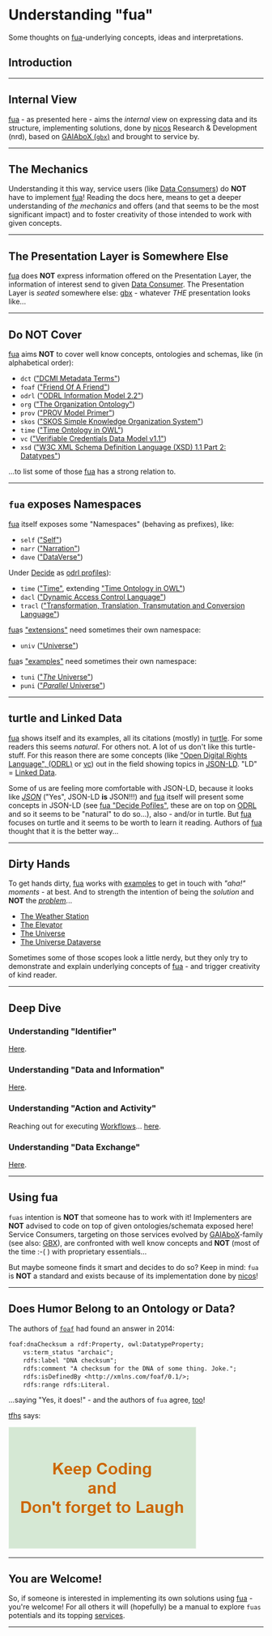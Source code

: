 # Understanding "fua"

Some thoughts on [fua](../README.md)-underlying concepts, ideas and interpretations.

## Introduction

---

## Internal View

[fua](../README.md) - as presented here - aims the _internal_ view on expressing data and its structure,
implementing solutions, done by [nicos](https:///www.nicos-ag.com) Research & Development (nrd), based on
[GAIAboX (`gbx`)](https://github.com/nicosResearchAndDevelopment/gbx/README.md) and brought to service by.

---

## The Mechanics

Understanding it this way, service users (like [Data Consumers](../glossary/README.md#data-consumer)) do **NOT** have to
implement [fua](../README.md)! Reading the docs here, means to get a deeper understanding of _the mechanics_ and offers
(and that seems to be the most significant impact) and to foster creativity of those intended to work with given
concepts.

---

## The Presentation Layer is Somewhere Else

[fua](../README.md) does **NOT** express information offered on the Presentation Layer, the information of interest send
to given [Data Consumer](../glossary/README.md#data-consumer). The Presentation Layer is _seated_ somewhere
else: [gbx](https://github.com/nicosResearchAndDevelopment/gbx/README.md) - whatever _THE_ presentation looks
like...

---

## Do **NOT** Cover

[fua](../README.md) aims **NOT** to cover well know concepts, ontologies and schemas, like (in alphabetical order):

- `dct` (["DCMI Metadata Terms"](https://www.dublincore.org/specifications/dublin-core/dcmi-terms/))
- `foaf` (["Friend Of A Friend"](http://xmlns.com/foaf/spec/))
- `odrl` (["ODRL Information Model 2.2"](https://www.w3.org/TR/odrl-model/))
- `org` (["The Organization Ontology"](https://www.w3.org/TR/vocab-org/))
- `prov` (["PROV Model Primer"](https://www.w3.org/TR/prov-primer/))
- `skos` (["SKOS Simple Knowledge Organization System"](https://www.w3.org/TR/skos-reference/))
- `time` (["Time Ontology in OWL"](https://www.w3.org/TR/owl-time/))
- `vc` (["Verifiable Credentials Data Model v1.1"](https://www.w3.org/TR/vc-data-model/))
- `xsd` (["W3C XML Schema Definition Language (XSD) 1.1 Part 2: Datatypes"](https://www.w3.org/TR/xmlschema11-2/))

...to list some of those [fua](../README.md) has a strong relation to.

---

## `fua` exposes Namespaces

[fua](../README.md) itself exposes some "Namespaces" (behaving as prefixes), like:

- `self` (["Self"](../self/README.md))
- `narr` (["Narration"](../extension/narration/README.md))
- `dave` (["DataVerse"](../extension/dataverse/README.md))

Under [Decide](../extension/decide/README.md) as [odrl profiles](https://www.w3.org/TR/odrl-model/#profile)):

- `time` (["Time"](../extension/decide/profile/time/README.md),
  extending ["Time Ontology in OWL"](https://www.w3.org/TR/owl-time/))
- `dacl` (["Dynamic Access Control Language"](../extension/decide/profile/dacl/README.md))
- `tracl` (["Transformation, Translation, Transmutation and Conversion Language"](../extension/decide/profile/tracl/README.md))

[fua](../README.md)s ["extensions"](../extension/README.md) need sometimes their own namespace:

- `univ` (["Universe"](../extension/universe/README.md))

[fua](../README.md)s ["examples"](../example/README.md) need sometimes their own namespace:

- `tuni` (["_The_ Universe"](../example/theuniverse/README.md))
- `puni` (["_Parallel_ Universe"](../example/theuniverse/README.md))

---

## turtle and Linked Data

[fua](../README.md) shows itself and its examples, all its citations (mostly) in
[turtle](../glossary/README.md#turtle). For some readers this seems _natural_. For others not. A lot of us don't like
this turtle-stuff. For this reason there are some concepts
(like ["Open Digital Rights Language", (ODRL)](../glossary/README.md#odrl)
or [vc](https://www.w3.org/TR/vc-data-model/)) out in the field showing topics in
[JSON-LD](https://www.w3.org/TR/json-ld11/). "LD" = [Linked Data](https://en.wikipedia.org/wiki/Linked_data).

Some of us are feeling more comfortable with JSON-LD, because it looks like [_JSON_](https://en.wikipedia.org/wiki/JSON)
("Yes", JSON-LD **is** JSON!!!) and [fua](../README.md) itself will present some concepts in JSON-LD
(see [fua "Decide Pofiles"](../extension/decide/profile/README.md), these are on top
on [ODRL](../glossary/README.md#odrl)
and so it seems to be "natural" to do so...), also - and/or in turtle. But [fua](../README.md) focuses on turtle
and it seems to be worth to learn it reading. Authors of [fua](../README.md) thought that it is the better way...

---

## Dirty Hands

To get hands dirty, [fua](../README.md) works with [examples](../èxample/README.md) to get in touch with
_"aha!" moments_ - at best. And to strength the intention of being the _solution_
and **NOT** the [_problem_](../glossary/README.md#problem-layer)...

- [The Weather Station](../èxample/theweatherstation/README.md)
- [The Elevator](../èxample/theelevator/README.md)
- [The Universe](../example/theuniverse/README.md)
- [The Universe Dataverse](../èxample/dataversetuni/README.md)

Sometimes some of those scopes look a little nerdy, but they only try to demonstrate and explain
underlying concepts of [fua](../README.md) - and trigger creativity of kind reader.

---

## Deep Dive

### Understanding "Identifier"

[Here](./identifier/).

### Understanding "Data and Information"

[Here](./data_and_information/).

### Understanding "Action and Activity"

Reaching out for executing [Workflows](../glossary/README.md#workflow)... [here](./action_and_activity/).

### Understanding "Data Exchange"

[Here](./dataexchange/).

---

## Using fua

`fuas` intention is **NOT** that someone has to work with it! Implementers are **NOT** advised to code on top of given
ontologies/schemata exposed here! Service Consumers, targeting on those services evolved
by [GAIAboX](https://www.gaiabox.eu)-family (see also: [GBX](./../gbx/README.md)), are confronted
with well know concepts and **NOT** (most of the time :-( ) with proprietary essentials...

But maybe someone finds it smart and decides to do so? Keep in mind: `fua` is **NOT**
a standard and exists because of its implementation done by [nicos](https://www.nios-ag.com/)!

---

## Does Humor Belong to an Ontology or Data?
[](#does-humor-belong-to-an-ontology-or-data)
The authors of [`foaf`](http://xmlns.com/foaf/spec/#term_dnaChecksum) had found an answer in 2014:

```turtle
foaf:dnaChecksum a rdf:Property, owl:DatatypeProperty;
    vs:term_status "archaic";
    rdfs:label "DNA checksum";
    rdfs:comment "A checksum for the DNA of some thing. Joke.";
    rdfs:isDefinedBy <http://xmlns.com/foaf/0.1/>;
    rdfs:range rdfs:Literal.
```

...saying "Yes, it does!" - and the authors of `fua` agree, [too](./../agent.ttl)!

[tfhs](../agent.ttl) says:

!["Keep Coding and Don't forget to Laugh"](./fua.keep-coding.png)

---

## You are Welcome!

So, if someone is interested in implementing its own solutions using [fua](../README.md) - you're welcome! For all
others it will (hopefully) be a manual to explore `fuas` potentials and its topping [services](../gbx/README.md).

---